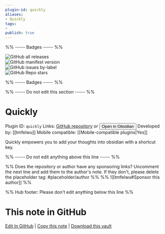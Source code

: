 ```yaml
---
plugin-id: quickly
aliases:
- Quickly
tags: 
- 
publish: true
---
```


%% ----- Badges ----- %%

![GitHub all releases](https://img.shields.io/github/downloads/tmfelwu/obsidian-inbox/total?color=573E7A&logo=github&style=for-the-badge)   
![GitHub manifest version](https://img.shields.io/github/manifest-json/v/tmfelwu/obsidian-inbox?color=573E7A&logo=github&style=for-the-badge)   
![GitHub issues by-label](https://img.shields.io/github/issues/tmfelwu/obsidian-inbox/help%20wanted?color=573E7A&logo=github&style=for-the-badge)   
![GitHub Repo stars](https://img.shields.io/github/stars/tmfelwu/obsidian-inbox?color=573E7A&logo=github&style=for-the-badge)

%% ----- Badges ----- %%

%% ----- Do not edit this section ----- %%

# Quickly

Plugin ID: `quickly`
Links: [GitHub repository](https://github.com/tmfelwu/obsidian-inbox) or [<button id=HH>Open in Obsidian</button>](obsidian://show-plugin?id=quickly)
Developed by: [[tmfelwu]]
Mobile compatible: [[Mobile-compatible plugins|Yes]]

Quickly empowers you to add your thoughts into obsidian with a shortcut key.

%% ----- Do not edit anything above this line ----- %% 

%% Does the repository or author have any sponsoring links? Uncomment the next line and add them to the author's note. If they don't, please delete the placeholder tag: #placeholder/author %%
%% ![[tmfelwu#Sponsor this author]] %%

%% Hub footer: Please don't edit anything below this line %%

# This note in GitHub

<span class="git-footer">[Edit In GitHub](https://github.dev/obsidian-community/obsidian-hub/blob/main/02%20-%20Community%20Expansions/02.05%20All%20Community%20Expansions/Plugins/quickly.md "git-hub-edit-note") | [Copy this note](https://raw.githubusercontent.com/obsidian-community/obsidian-hub/main/02%20-%20Community%20Expansions/02.05%20All%20Community%20Expansions/Plugins/quickly.md "git-hub-copy-note") | [Download this vault](https://github.com/obsidian-community/obsidian-hub/archive/refs/heads/main.zip "git-hub-download-vault") </span>
